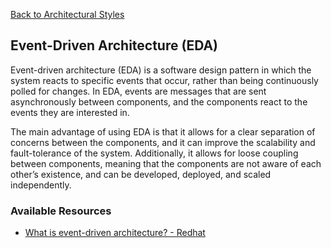 [Back to Architectural Styles](08-architectural-styles.md)
## Event-Driven Architecture (EDA)

Event-driven architecture (EDA) is a software design pattern in which the system reacts to specific events that occur, rather than being continuously polled for changes. In EDA, events are messages that are sent asynchronously between components, and the components react to the events they are interested in.

The main advantage of using EDA is that it allows for a clear separation of concerns between the components, and it can improve the scalability and fault-tolerance of the system. Additionally, it allows for loose coupling between components, meaning that the components are not aware of each other’s existence, and can be developed, deployed, and scaled independently.
### Available Resources

- [What is event-driven architecture? - Redhat](https://www.redhat.com/en/topics/integration/what-is-event-driven-architecture)